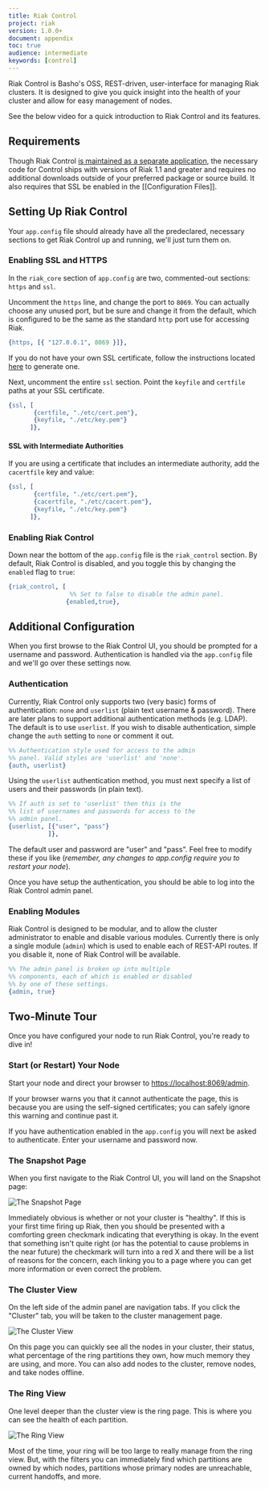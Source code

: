 ```yaml
---
title: Riak Control
project: riak
version: 1.0.0+
document: appendix
toc: true
audience: intermediate
keywords: [control]
---
```


Riak Control is Basho's OSS, REST-driven, user-interface for managing Riak clusters. It is designed to give you quick insight into the health of your cluster and allow for easy management of nodes.

See the below video for a quick introduction to Riak Control and its features.

<div style="display:none" class="iframe-video" id="http://player.vimeo.com/video/38345840"></div>

## Requirements

Though Riak Control [is maintained as a separate application](https://github.com/basho/riak_control), the necessary code for Control ships with versions of Riak 1.1 and greater and requires no additional downloads outside of your preferred package or source build. It also requires that SSL be enabled in the [[Configuration Files]].

## Setting Up Riak Control

Your `app.config` file should already have all the predeclared, necessary sections to get Riak Control up and running, we'll just turn them on.

### Enabling SSL and HTTPS

In the `riak_core` section of `app.config` are two, commented-out sections: `https` and `ssl`.

Uncomment the `https` line, and change the port to `8069`. You can actually choose any unused port, but be sure and change it from the default, which is configured to be the same as the standard `http` port use for accessing Riak.

```erlang
{https, [{ "127.0.0.1", 8069 }]},
```

If you do not have your own SSL certificate, follow the instructions
located [here](http://www.akadia.com/services/ssh_test_certificate.html)
to generate one.

Next, uncomment the entire `ssl` section.  Point the `keyfile` and
`certfile` paths at your SSL certificate.

```erlang
{ssl, [
       {certfile, "./etc/cert.pem"},
       {keyfile, "./etc/key.pem"}
      ]},
```

#### SSL with Intermediate Authorities

If you are using a certificate that includes an intermediate authority, add the `cacertfile` key and value:

```erlang
{ssl, [
       {certfile, "./etc/cert.pem"},
       {cacertfile, "./etc/cacert.pem"},
       {keyfile, "./etc/key.pem"}
      ]},
```

### Enabling Riak Control

Down near the bottom of the `app.config` file is the `riak_control` section. By default, Riak Control is disabled, and you toggle this by changing the `enabled` flag to `true`:

```erlang
{riak_control, [
				 %% Set to false to disable the admin panel.
			    {enabled,true},
```

## Additional Configuration

When you first browse to the Riak Control UI, you should be prompted for a username and password. Authentication is handled via the `app.config` file and we'll go over these settings now.

### Authentication

Currently, Riak Control only supports two (very basic) forms of authentication: `none` and `userlist` (plain text username & password). There are later plans to support additional authentication methods (e.g. LDAP). The default is to use `userlist`. If you wish to disable authentication, simple change the `auth` setting to `none` or comment it out.

```erlang
%% Authentication style used for access to the admin
%% panel. Valid styles are 'userlist' and 'none'.
{auth, userlist}
```

Using the `userlist` authentication method, you must next specify a list of users and their passwords (in plain text).

```erlang
%% If auth is set to 'userlist' then this is the
%% list of usernames and passwords for access to the
%% admin panel.
{userlist, [{"user", "pass"}
           ]},
```

The default user and password are "user" and "pass". Feel free to modify these if you like (*remember, any changes to app.config require you to restart your node*).

Once you have setup the authentication, you should be able to log into the Riak Control admin panel.

### Enabling Modules

Riak Control is designed to be modular, and to allow the cluster administrator to enable and disable various modules. Currently there is only a single module (`admin`) which is used to enable each of REST-API routes. If you disable it, none of Riak Control will be available.

```erlang
%% The admin panel is broken up into multiple
%% components, each of which is enabled or disabled
%% by one of these settings.
{admin, true}
```

## Two-Minute Tour

Once you have configured your node to run Riak Control, you're ready to dive in!

### Start (or Restart) Your Node

Start your node and direct your browser to <https://localhost:8069/admin>. 

If your browser warns you that it cannot authenticate the page, this is because you are using the self-signed certificates; you can safely ignore this warning and continue past it. 

If you have authentication enabled in the `app.config` you will next be asked to authenticate. Enter your username and password now.

### The Snapshot Page

When you first navigate to the Riak Control UI, you will land on the Snapshot page:

![The Snapshot Page](/images/control_snapshot.png)

Immediately obvious is whether or not your cluster is "healthy". If this is your first time firing up Riak, then you should be presented with a comforting green checkmark indicating that everything is okay. In the event that something isn't quite right (or has the potential to cause problems in the near future) the checkmark will turn into a red X and there will be a list of reasons for the concern, each linking you to a page where you can get more information or even correct the problem.

### The Cluster View

On the left side of the admin panel are navigation tabs. If you click the "Cluster" tab, you will be taken to the cluster management page.

![The Cluster View](/images/control_cluster.png)

On this page you can quickly see all the nodes in your cluster, their status, what percentage of the ring partitions they own, how much memory they are using, and more. You can also add nodes to the cluster, remove nodes, and take nodes offline.

### The Ring View

One level deeper than the cluster view is the ring page. This is where you can see the health of each partition.

![The Ring View](/images/control_ring.png)

Most of the time, your ring will be too large to really manage from the ring view. But, with the filters you can immediately find which partitions are owned by which nodes, partitions whose primary nodes are unreachable, current handoffs, and more.
